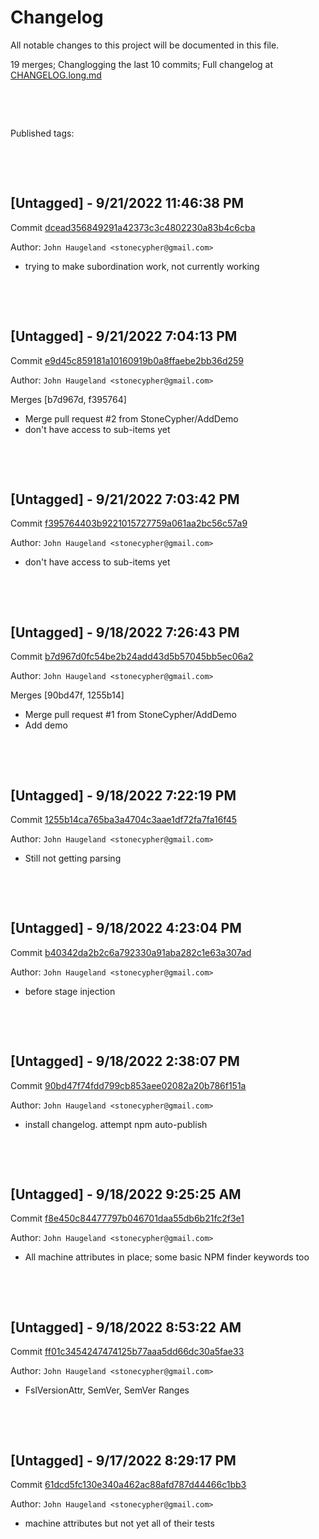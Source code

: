 # Changelog

All notable changes to this project will be documented in this file.

19 merges; Changlogging the last 10 commits; Full changelog at [CHANGELOG.long.md](CHANGELOG.long.md)



&nbsp;

&nbsp;

Published tags:







&nbsp;

&nbsp;

## [Untagged] - 9/21/2022 11:46:38 PM

Commit [dcead356849291a42373c3c4802230a83b4c6cba](https://github.com/StoneCypher/jssm/commit/dcead356849291a42373c3c4802230a83b4c6cba)

Author: `John Haugeland <stonecypher@gmail.com>`

  * trying to make subordination work, not currently working




&nbsp;

&nbsp;

## [Untagged] - 9/21/2022 7:04:13 PM

Commit [e9d45c859181a10160919b0a8ffaebe2bb36d259](https://github.com/StoneCypher/jssm/commit/e9d45c859181a10160919b0a8ffaebe2bb36d259)

Author: `John Haugeland <stonecypher@gmail.com>`

Merges [b7d967d, f395764]

  * Merge pull request #2 from StoneCypher/AddDemo
  * don't have access to sub-items yet




&nbsp;

&nbsp;

## [Untagged] - 9/21/2022 7:03:42 PM

Commit [f395764403b9221015727759a061aa2bc56c57a9](https://github.com/StoneCypher/jssm/commit/f395764403b9221015727759a061aa2bc56c57a9)

Author: `John Haugeland <stonecypher@gmail.com>`

  * don't have access to sub-items yet




&nbsp;

&nbsp;

## [Untagged] - 9/18/2022 7:26:43 PM

Commit [b7d967d0fc54be2b24add43d5b57045bb5ec06a2](https://github.com/StoneCypher/jssm/commit/b7d967d0fc54be2b24add43d5b57045bb5ec06a2)

Author: `John Haugeland <stonecypher@gmail.com>`

Merges [90bd47f, 1255b14]

  * Merge pull request #1 from StoneCypher/AddDemo
  * Add demo




&nbsp;

&nbsp;

## [Untagged] - 9/18/2022 7:22:19 PM

Commit [1255b14ca765ba3a4704c3aae1df72fa7fa16f45](https://github.com/StoneCypher/jssm/commit/1255b14ca765ba3a4704c3aae1df72fa7fa16f45)

Author: `John Haugeland <stonecypher@gmail.com>`

  * Still not getting parsing




&nbsp;

&nbsp;

## [Untagged] - 9/18/2022 4:23:04 PM

Commit [b40342da2b2c6a792330a91aba282c1e63a307ad](https://github.com/StoneCypher/jssm/commit/b40342da2b2c6a792330a91aba282c1e63a307ad)

Author: `John Haugeland <stonecypher@gmail.com>`

  * before stage injection




&nbsp;

&nbsp;

## [Untagged] - 9/18/2022 2:38:07 PM

Commit [90bd47f74fdd799cb853aee02082a20b786f151a](https://github.com/StoneCypher/jssm/commit/90bd47f74fdd799cb853aee02082a20b786f151a)

Author: `John Haugeland <stonecypher@gmail.com>`

  * install changelog.  attempt npm auto-publish




&nbsp;

&nbsp;

## [Untagged] - 9/18/2022 9:25:25 AM

Commit [f8e450c84477797b046701daa55db6b21fc2f3e1](https://github.com/StoneCypher/jssm/commit/f8e450c84477797b046701daa55db6b21fc2f3e1)

Author: `John Haugeland <stonecypher@gmail.com>`

  * All machine attributes in place; some basic NPM finder keywords too




&nbsp;

&nbsp;

## [Untagged] - 9/18/2022 8:53:22 AM

Commit [ff01c3454247474125b77aaa5dd66dc30a5fae33](https://github.com/StoneCypher/jssm/commit/ff01c3454247474125b77aaa5dd66dc30a5fae33)

Author: `John Haugeland <stonecypher@gmail.com>`

  * FslVersionAttr, SemVer, SemVer Ranges




&nbsp;

&nbsp;

## [Untagged] - 9/17/2022 8:29:17 PM

Commit [61dcd5fc130e340a462ac88afd787d44466c1bb3](https://github.com/StoneCypher/jssm/commit/61dcd5fc130e340a462ac88afd787d44466c1bb3)

Author: `John Haugeland <stonecypher@gmail.com>`

  * machine attributes but not yet all of their tests